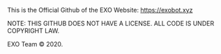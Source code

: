 This is the Official Github of the EXO Website: https://exobot.xyz

NOTE: THIS GITHUB DOES NOT HAVE A LICENSE. ALL CODE IS UNDER COPYRIGHT LAW.

EXO Team © 2020.
